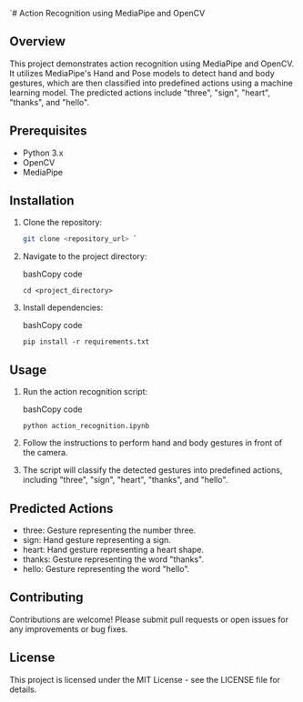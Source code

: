 `# Action Recognition using MediaPipe and OpenCV

## Overview
This project demonstrates action recognition using MediaPipe and OpenCV. It utilizes MediaPipe's Hand and Pose models to detect hand and body gestures, which are then classified into predefined actions using a machine learning model. The predicted actions include "three", "sign", "heart", "thanks", and "hello".

## Prerequisites
- Python 3.x
- OpenCV
- MediaPipe

## Installation
1. Clone the repository:
   ```bash
   git clone <repository_url> `

1.  Navigate to the project directory:

    bashCopy code

    `cd <project_directory>`

2.  Install dependencies:

    bashCopy code

    `pip install -r requirements.txt`





Usage
-----

1.  Run the action recognition script:

    bashCopy code

    `python action_recognition.ipynb`

2.  Follow the instructions to perform hand and body gestures in front of the camera.

3.  The script will classify the detected gestures into predefined actions, including "three", "sign", "heart", "thanks", and "hello".

Predicted Actions
-----------------

-   three: Gesture representing the number three.
-   sign: Hand gesture representing a sign.
-   heart: Hand gesture representing a heart shape.
-   thanks: Gesture representing the word "thanks".
-   hello: Gesture representing the word "hello".

Contributing
------------

Contributions are welcome! Please submit pull requests or open issues for any improvements or bug fixes.

License
-------

This project is licensed under the MIT License - see the LICENSE file for details.
